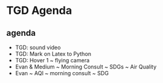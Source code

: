 # TGD Agenda

## agenda

* TGD: sound video
* TGD: Mark on Latex to Python
* TGD: Hover 1 ~ flying camera
* Evan &amp; Medium ~ Morning Consult ~ SDGs ~ Air Quality
* Evan ~ AQI ~ morning consult ~ SDG
